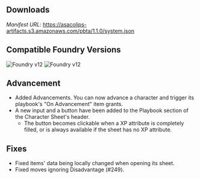 ## Downloads
_Manifest URL_: https://asacolips-artifacts.s3.amazonaws.com/pbta/1.1.0/system.json

## Compatible Foundry Versions
![Foundry v12](https://img.shields.io/badge/Foundry-v12-green) ![Foundry v12](https://img.shields.io/badge/Foundry-v12-orange)

## Advancement
- Added Advancements. You can now advance a character and trigger its playbook's "On Advancement" item grants.
- A new input and a button have been added to the Playbook section of the Character Sheet's header.
  - The button becomes clickable when a XP attribute is completely filled, or is always available if the sheet has no XP attribute.

## Fixes
- Fixed items' data being locally changed when opening its sheet.
- Fixed moves ignoring Disadvantage (#249).